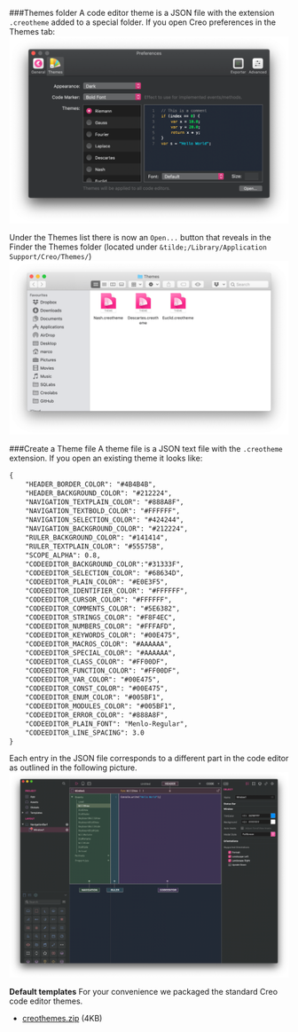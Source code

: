 ###Themes folder
A code editor theme is a JSON file with the extension `.creotheme` added to a special folder.
If you open Creo preferences in the Themes tab:
![Theme Preferences](../images/technotes/themespref.png)

Under the Themes list there is now an `Open...` button that reveals in the Finder the Themes folder (located under `&tilde;/Library/Application Support/Creo/Themes/`) 
![Theme Folder](../images/technotes/themesfolder.png)


###Create a Theme file
A theme file is a JSON text file with the `.creotheme` extension.
If you open an existing theme it looks like:
```
{
	"HEADER_BORDER_COLOR": "#4B4B4B",
	"HEADER_BACKGROUND_COLOR": "#212224",
	"NAVIGATION_TEXTPLAIN_COLOR": "#888A8F",
	"NAVIGATION_TEXTBOLD_COLOR": "#FFFFFF",
	"NAVIGATION_SELECTION_COLOR": "#424244",
	"NAVIGATION_BACKGROUND_COLOR": "#212224",
	"RULER_BACKGROUND_COLOR": "#141414",
	"RULER_TEXTPLAIN_COLOR": "#55575B",
	"SCOPE_ALPHA": 0.8,
	"CODEEDITOR_BACKGROUND_COLOR":"#31333F",
	"CODEEDITOR_SELECTION_COLOR": "#68634D",
	"CODEEDITOR_PLAIN_COLOR": "#E0E3F5",
	"CODEEDITOR_IDENTIFIER_COLOR": "#FFFFFF",
	"CODEEDITOR_CURSOR_COLOR": "#FFFFFF",
	"CODEEDITOR_COMMENTS_COLOR": "#5E6382",
	"CODEEDITOR_STRINGS_COLOR": "#F8F4EC",
	"CODEEDITOR_NUMBERS_COLOR": "#FFFAFD",
	"CODEEDITOR_KEYWORDS_COLOR": "#00E475",
	"CODEEDITOR_MACROS_COLOR": "#AAAAAA",
	"CODEEDITOR_SPECIAL_COLOR": "#AAAAAA",
	"CODEEDITOR_CLASS_COLOR": "#FF00DF",
	"CODEEDITOR_FUNCTION_COLOR": "#FF00DF",
	"CODEEDITOR_VAR_COLOR": "#00E475",
	"CODEEDITOR_CONST_COLOR": "#00E475",
	"CODEEDITOR_ENUM_COLOR": "#005BF1",
	"CODEEDITOR_MODULES_COLOR": "#005BF1",
	"CODEEDITOR_ERROR_COLOR": "#888A8F",
	"CODEEDITOR_PLAIN_FONT": "Menlo-Regular",
	"CODEEDITOR_LINE_SPACING": 3.0
}

```


Each entry in the JSON file corresponds to a different part in the code editor as outlined in the following picture.
![Theme Outline](../images/technotes/themesoutline.png)


**Default templates**
For your convenience we packaged the standard Creo code editor themes.
* [creothemes.zip]({{github_raw_link}}/assets/themes.zip) (4KB)
